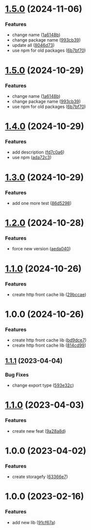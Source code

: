 # [1.5.0](https://github.com/open-ish/utility/compare/http-front-cache-v1.4.0...http-front-cache-v1.5.0) (2024-11-06)


### Features

* change name ([1a6148b](https://github.com/open-ish/utility/commit/1a6148bc7e294b3ff61b91afd6fd54176a7f5505))
* change package name ([993cb39](https://github.com/open-ish/utility/commit/993cb39034b5ee2c0b039688ff00a7512edcc1af))
* update all ([8046d73](https://github.com/open-ish/utility/commit/8046d739877afa001b8b827210fab86bbbcca0ff))
* use npm for old packages ([6b7bf70](https://github.com/open-ish/utility/commit/6b7bf7032cb0f495b0d02cc4e8e262cee89248ae))

# [1.5.0](https://github.com/open-ish/utility/compare/http-front-cache-v1.4.0...http-front-cache-v1.5.0) (2024-10-29)


### Features

* change name ([1a6148b](https://github.com/open-ish/utility/commit/1a6148bc7e294b3ff61b91afd6fd54176a7f5505))
* change package name ([993cb39](https://github.com/open-ish/utility/commit/993cb39034b5ee2c0b039688ff00a7512edcc1af))
* use npm for old packages ([6b7bf70](https://github.com/open-ish/utility/commit/6b7bf7032cb0f495b0d02cc4e8e262cee89248ae))

# [1.4.0](https://github.com/open-ish/utility/compare/http-front-cache-v1.3.0...http-front-cache-v1.4.0) (2024-10-29)


### Features

* add description ([fd7c0a6](https://github.com/open-ish/utility/commit/fd7c0a63e9dbddc71040fb55fbb8e004f1038a35))
* use npm ([ada72c3](https://github.com/open-ish/utility/commit/ada72c3ef15c3e7b775d48059a6109529ea6c1bf))

# [1.3.0](https://github.com/open-ish/utility/compare/http-front-cache-v1.2.0...http-front-cache-v1.3.0) (2024-10-29)


### Features

* add one more test ([86d5298](https://github.com/open-ish/utility/commit/86d52984c2104867e7575cfc1dbae5019f7228e7))

# [1.2.0](https://github.com/open-ish/utility/compare/http-front-cache-v1.1.0...http-front-cache-v1.2.0) (2024-10-28)


### Features

* force new version ([aeda040](https://github.com/open-ish/utility/commit/aeda040d24927e1e38669889cc51540cf2f710b9))

# [1.1.0](https://github.com/open-ish/utility/compare/http-front-cache-v1.0.0...http-front-cache-v1.1.0) (2024-10-26)


### Features

* create http front cache lib ([29bccae](https://github.com/open-ish/utility/commit/29bccaedfaae252eab7d7e0a168f973f239135ee))

# 1.0.0 (2024-10-26)


### Features

* create http front cache lib ([bd9dce7](https://github.com/open-ish/utility/commit/bd9dce73e110e2045a19b89e0da5065bb6b8ed96))
* create http front cache lib ([814cd99](https://github.com/open-ish/utility/commit/814cd99db34d2ed7d49be2cffbb1bb577b3336fa))

## [1.1.1](https://github.com/open-ish/utility/compare/storagefy-v1.1.0...storagefy-v1.1.1) (2023-04-04)

### Bug Fixes

- change export type ([593e32c](https://github.com/open-ish/utility/commit/593e32c5eb2ea94dae2519319daf70fbc8e6f09f))

# [1.1.0](https://github.com/open-ish/utility/compare/storagefy-v1.0.0...storagefy-v1.1.0) (2023-04-03)

### Features

- create new feat ([9a28a8d](https://github.com/open-ish/utility/commit/9a28a8d47cea92ca9ba0de76dbcb9192ec9cb35c))

# 1.0.0 (2023-04-02)

### Features

- create storagefy ([63366e7](https://github.com/open-ish/utility/commit/63366e717748369212ba6f4bc17d5f122d0ef12b))

# 1.0.0 (2023-02-16)

### Features

- add new lib ([91cf67a](https://github.com/open-ish/utility/commit/91cf67ab0e510950e2ff539b2bc31ced89991ef6))
